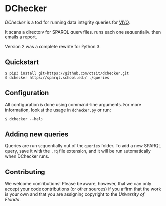 DChecker
========

*DChecker* is a tool for running data integrity queries for
[VIVO](http://www.vivoweb.org).

It scans a directory for SPARQL query files, runs each one sequentially, then
emails a report.

Version 2 was a complete rewrite for Python 3.


Quickstart
----------

    $ pip3 install git+https://github.com/ctsit/dchecker.git
    $ dchecker https://sparql.school.edu/ ./queries


Configuration
-------------

All configuration is done using command-line arguments. For more information,
look at the usage in `dchecker.py` or run:

    $ dchecker --help


Adding new queries
------------------

Queries are run sequentially out of the `queries` folder. To add a new SPARQL
query, save it with the `.rq` file extension, and it will be run automatically
when DChecker runs.


Contributing
------------

We welcome contributions! Please be aware, however, that we can only accept your
code contributions (or other sources) if you affirm that the work is your own
and that you are assigning copyright to the *University of Florida*.
